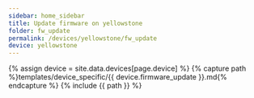 ```yaml
---
sidebar: home_sidebar
title: Update firmware on yellowstone
folder: fw_update
permalink: /devices/yellowstone/fw_update
device: yellowstone
---
```

{% assign device = site.data.devices[page.device] %}
{% capture path %}templates/device_specific/{{ device.firmware_update }}.md{% endcapture %}
{% include {{ path }} %}
